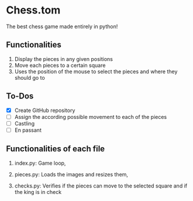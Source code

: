 # Chess.tom
The best chess game made entirely in python!

## Functionalities
1. Display the pieces in any given positions
2. Move each pieces to a certain square
3. Uses the position of the mouse to select the pieces and where they should go to

## To-Dos
- [x] Create GitHub repository
- [ ] Assign the according possible movement to each of the pieces
- [ ] Castling
- [ ] En passant

## Functionalities of each file
1. index.py:
Game loop, 

2. pieces.py:
Loads the images and resizes them, 

3. checks.py:
Verifies if the pieces can move to the selected square and if the king is in check

